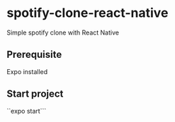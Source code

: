 # spotify-clone-react-native

Simple spotify clone with React Native

## Prerequisite 

Expo installed

## Start project

``expo start```
